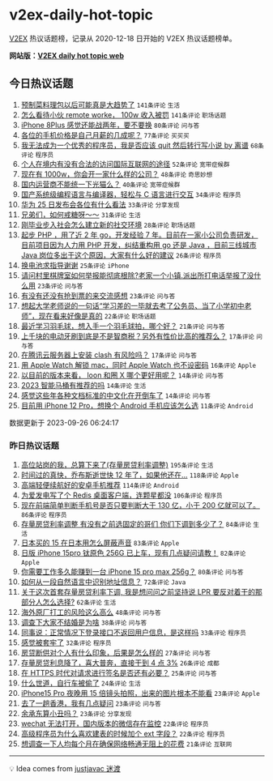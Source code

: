 # v2ex-daily-hot-topic

[V2EX](https://www.v2ex.com/) 热议话题榜，记录从 2020-12-18 日开始的 V2EX 热议话题榜单。

**网站版：[V2EX daily hot topic web](https://boojack.github.io/v2ex-daily-hot-topic-web/)**

## 今日热议话题

<!-- TODAY BEGIN -->

1. [预制菜料理包以后可能真是大趋势了](https://www.v2ex.com/t/977158) `141条评论` `生活`
1. [怎么看待小伙 remote worke， 100w 收入被罚](https://www.v2ex.com/t/977147) `141条评论` `职场话题`
1. [iPhone 8Plus 感觉还能战两年，要不要换](https://www.v2ex.com/t/977133) `80条评论` `问与答`
1. [各位的手机价格是自己月薪的几成呢？](https://www.v2ex.com/t/977160) `77条评论` `买买买`
1. [我无法成为一个优秀的程序员，我是否应该 quit 然后转行写小说 by 离谱](https://www.v2ex.com/t/977166) `68条评论` `程序员`
1. [个人在境内有没有合法的访问国际互联网的途径](https://www.v2ex.com/t/977199) `52条评论` `宽带症候群`
1. [现在有 1000w，你会开一家什么样的公司？](https://www.v2ex.com/t/977170) `48条评论` `奇思妙想`
1. [国内运营商不能统一下光猫么？](https://www.v2ex.com/t/977137) `40条评论` `宽带症候群`
1. [国产系统级编程语言与编译器，轻松与 C 语言进行交互](https://www.v2ex.com/t/977144) `34条评论` `程序员`
1. [华为 25 日发布会各位有什么看法](https://www.v2ex.com/t/977162) `33条评论` `分享发现`
1. [兄弟们，如何戒糖呀～～](https://www.v2ex.com/t/977179) `31条评论` `生活`
1. [刚毕业步入社会怎么建立新的社交环境](https://www.v2ex.com/t/977140) `28条评论` `职场话题`
1. [起步 PHP ，用了近 2 年 go，开发经验 7 年。目前在一家小公司负责研发，目前项目因为人力用 PHP 开发，纠结重构用 go 还是 Java ，目前三线城市 Java 岗位多出于这个原因，大家有什么好的建议](https://www.v2ex.com/t/977219) `26条评论` `程序员`
1. [换电池求指导谢谢](https://www.v2ex.com/t/977136) `25条评论` `iPhone`
1. [请问村里棋牌室如何举报能彻底根除?老家一个小镇.派出所打电话举报了没什么用](https://www.v2ex.com/t/977232) `23条评论` `问与答`
1. [有没有还没有抢到票的来交流感想](https://www.v2ex.com/t/977153) `23条评论` `问与答`
1. [想起大学老师说的一句话“学习差的一毕就去考了公务员、当了小学初中老师”，现在看来好像是真的](https://www.v2ex.com/t/977209) `22条评论` `职场话题`
1. [最近学习羽毛球，想入手一个羽毛球拍，哪个好？](https://www.v2ex.com/t/977191) `21条评论` `问与答`
1. [上千块的电动牙刷到底是不是智商税？另外有性价比高的推荐么？](https://www.v2ex.com/t/977223) `17条评论` `问与答`
1. [在腾讯云服务器上安装 clash 有风险吗？](https://www.v2ex.com/t/977172) `17条评论` `问与答`
1. [用 Apple Watch 解锁 mac，同时 Apple Watch 也不设密码](https://www.v2ex.com/t/977134) `16条评论` `Apple`
1. [以目前的版本来看， loon 和圈 X 哪个更好用呢？](https://www.v2ex.com/t/977180) `14条评论` `问与答`
1. [2023 智能马桶有推荐的吗](https://www.v2ex.com/t/977135) `14条评论` `生活`
1. [感觉这些年各种文档标准的中文化在开倒车了](https://www.v2ex.com/t/977131) `14条评论` `问与答`
1. [目前用 iPhone 12 Pro，想换个 Android 手机应该怎么选](https://www.v2ex.com/t/977183) `11条评论` `Android`

数据更新于 2023-09-26 06:24:17

<!-- TODAY END -->

### 昨日热议话题

<!-- YESTERDAY BEGIN -->

1. [高位站岗的我，总算下来了(存量房贷利率调整)](https://www.v2ex.com/t/976790) `195条评论` `生活`
1. [时间过的真快，乔布斯逝世快 12 年了，如果他还在…](https://www.v2ex.com/t/976938) `118条评论` `Apple`
1. [高端轻便续航好的安卓手机推荐](https://www.v2ex.com/t/976855) `114条评论` `Android`
1. [为爱发电写了个 Redis 桌面客户端，连颗星都没](https://www.v2ex.com/t/976991) `106条评论` `程序员`
1. [现在前端简单判断手机号是否只要判断大于 130 亿，小于 200 亿就可以了。](https://www.v2ex.com/t/976806) `86条评论` `程序员`
1. [存量房贷利率调整 有没有之前选固定的哥们 你们下调到多少了？](https://www.v2ex.com/t/976802) `84条评论` `生活`
1. [日本买的 15 在日本用怎么屏蔽声音](https://www.v2ex.com/t/976797) `83条评论` `Apple`
1. [日版 iPhone 15pro 钛原色 256G 已上车，现有几点疑问请教！](https://www.v2ex.com/t/976889) `82条评论` `Apple`
1. [你需要工作多久能赚到一台 iPhone 15 pro max 256g？](https://www.v2ex.com/t/976884) `80条评论` `问与答`
1. [如何从一段自然语言中识别地址信息？](https://www.v2ex.com/t/976864) `72条评论` `Java`
1. [关于这次首套存量房贷利率下调, 我是想问问之前坚持说 LPR 要反对着干的那部分人怎么选择?](https://www.v2ex.com/t/976863) `62条评论` `生活`
1. [海外原厂打工的风险这么高么](https://www.v2ex.com/t/976822) `48条评论` `问与答`
1. [调查下大家不结婚是为啥](https://www.v2ex.com/t/976891) `38条评论` `问与答`
1. [同事说：正常情况下登录接口不返回用户信息，是这样吗](https://www.v2ex.com/t/976923) `33条评论` `程序员`
1. [感觉被套牢了](https://www.v2ex.com/t/977054) `32条评论` `程序员`
1. [房贷断供对个人有什么印象，后果是怎么样的](https://www.v2ex.com/t/976901) `27条评论` `问与答`
1. [存量房贷利息降了，喜大普奔，直接干到 4 点 3%](https://www.v2ex.com/t/976807) `26条评论` `成都`
1. [在 HTTPS 时代对请求进行签名是否还有必要？](https://www.v2ex.com/t/977068) `25条评论` `问与答`
1. [什么世道，自行车被偷了](https://www.v2ex.com/t/977006) `24条评论` `生活`
1. [iPhone15 Pro 夜晚用 15 倍镜头拍照，出来的图片根本不能看](https://www.v2ex.com/t/977064) `23条评论` `Apple`
1. [去了一趟香港，我有几点疑问](https://www.v2ex.com/t/977030) `23条评论` `问与答`
1. [余承东算小丑吗？](https://www.v2ex.com/t/977018) `23条评论` `分享发现`
1. [wechat 无法打开，国内版本的微信存在监控](https://www.v2ex.com/t/977110) `22条评论` `程序员`
1. [高级程序员为什么喜欢建表的时候加个 ext 字段？](https://www.v2ex.com/t/976972) `22条评论` `程序员`
1. [想调查一下人均每个月在确保网络畅通无阻上的花费](https://www.v2ex.com/t/977103) `21条评论` `互联网`

<!-- YESTERDAY END -->

---

💡 Idea comes from [justjavac 迷渡](https://github.com/justjavac/)
